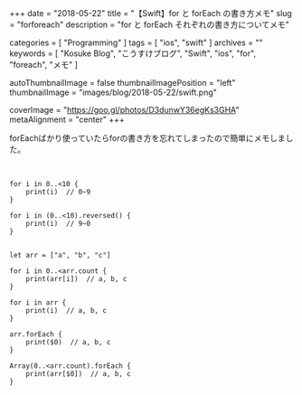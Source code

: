 +++
date = "2018-05-22"
title = "【Swift】for と forEach の書き方メモ"
slug = "forforeach"
description = "for と forEach それぞれの書き方についてメモ"

categories = [
	"Programming"
]
tags = [
	"ios",
	"swift"
]
archives = ""
keywords = [
	"Kosuke Blog",
	"こうすけブログ",
	"Swift",
	"ios",
	"for",
	"foreach",
	"メモ"
]

autoThumbnailImage = false
thumbnailImagePosition = "left"
thumbnailImage = "images/blog/2018-05-22/swift.png"

coverImage = "https://goo.gl/photos/D3dunwY36egKs3GHA"
metaAlignment = "center"
+++

forEachばかり使っていたらforの書き方を忘れてしまったので簡単にメモしました。

<br>

```
for i in 0..<10 {
    print(i)  // 0~9
}

for i in (0..<10).reversed() {
    print(i)  // 9~0
}


let arr = ["a", "b", "c"]

for i in 0..<arr.count {
    print(arr[i])  // a, b, c
}

for i in arr {
    print(i)  // a, b, c
}

arr.forEach {
    print($0)  // a, b, c
}

Array(0..<arr.count).forEach {
    print(arr[$0])  // a, b, c
}
```

<br>

<script async src="//pagead2.googlesyndication.com/pagead/js/adsbygoogle.js"></script>
<!-- BlogAdsense_Bottom -->
<ins class="adsbygoogle"
     style="display:block"
     data-ad-client="ca-pub-9828180917254396"
     data-ad-slot="9212002313"
     data-ad-format="auto"></ins>
<script>
(adsbygoogle = window.adsbygoogle || []).push({});
</script>